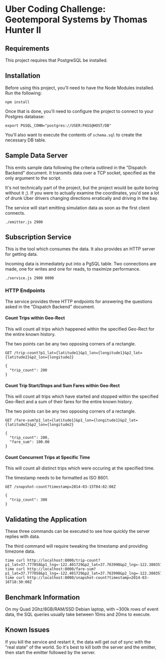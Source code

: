 # Uber Coding Challenge: Geotemporal Systems by Thomas Hunter II

## Requirements

This project requires that PostgreSQL be installed.


## Installation

Before using this project, you'll need to have the Node Modules installed. Run the following:

```
npm install
```

Once that is done, you'll need to configure the project to connect to your Postgres database:

```
export PGSQL_CONN="postgres://USER:PASS@HOST/DB"
```

You'll also want to execute the contents of `schema.sql` to create the necessary DB table.


## Sample Data Server

This emits sample data following the criteria outlined in the "Dispatch Backend" document.
It transmits data over a TCP socket, specified as the only argument to the script.

It's not technically part of the project, but the project would be quite boring without it ;).
If you were to actually examine the coordinates, you'd see a lot of drunk Uber drivers changing directions erratically and driving in the bay.

The service will start emitting simulation data as soon as the first client connects.

```
./emitter.js 2900
```


## Subscription Service

This is the tool which consumes the data.
It also provides an HTTP server for getting data.

Incoming data is immediately put into a PgSQL table.
Two connections are made, one for writes and one for reads, to maximize performance.

```
./service.js 2900 8000
```


### HTTP Endpoints

The service provides three HTTP endpoints for answering the questions asked in the "Dispatch Backend" document.


#### Count Trips within Geo-Rect

This will count all trips which happened within the specified Geo-Rect for the entire known history.

The two points can be any two opposing corners of a rectangle.

	GET /trip-count?p1_lat={latitude1}&p1_lon={longitude1}&p2_lat={latitude2}&p2_lon={longitude2}

	{
	  "trip_count": 200
	}


#### Count Trip Start/Stops and Sum Fares within Geo-Rect

This will count all trips which have started and stopped within the specified Geo-Rect and a sum of their fares for the entire known history.

The two points can be any two opposing corners of a rectangle.

	GET /fare-sum?p1_lat={latitude1}&p1_lon={longitude1}&p2_lat={latitude2}&p2_lon={longitude2}

	{
	  "trip_count": 200,
	  "fare_sum": 100.00
	}


#### Count Concurrent Trips at Specific Time

This will count all distinct trips which were occuring at the specified time.

The timestamp needs to be formatted as ISO 8601.

	GET /snapshot-count?timestamp=2014-03-15T04:02:08Z

	{
	  "trip_count": 300
	}


## Validating the Application

These three commands can be executed to see how quickly the server replies with data.

The third command will require tweaking the timestamp and providing timezone data.

```
time curl http://localhost:8000/trip-count?p1_lat=37.777058&p1_lng=-122.401729&p2_lat=37.763998&p2_lng=-122.380357
time curl http://localhost:8000/fare-sum?p1_lat=37.777058&p1_lng=-122.401729&p2_lat=37.763998&p2_lng=-122.380357
time curl http://localhost:8000/snapshot-count?timestamp=2014-03-16T18:30:00Z
```


## Benchmark Information

On my Quad 2Ghz/8GB/RAM/SSD Debian laptop, with ~300k rows of event data, the SQL queries usually take between 10ms and 20ms to execute.


## Known Issues

If you kill the service and restart it, the data will get out of sync with the "real state" of the world.
So it's best to kill both the server and the emitter, then start the emitter followed by the server.
